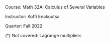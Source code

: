 Course: Math 32A: Calculus of Several Variables

Instructor: Koffi Enakoutsa

Quarter: Fall 2022


(*) Not covered: Lagrange multipliers
